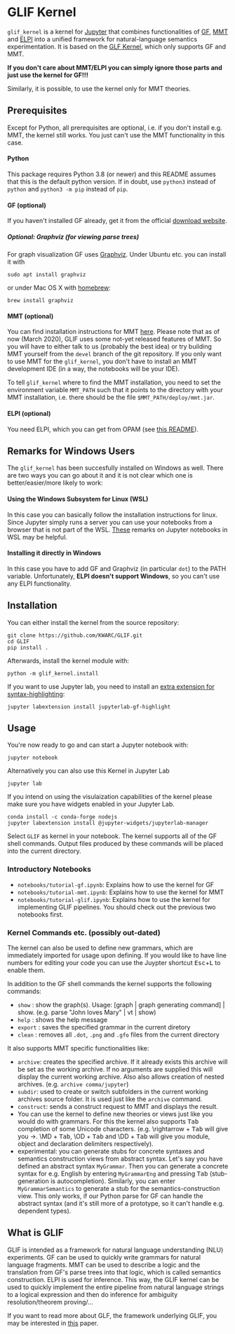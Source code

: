 GLIF Kernel
==========

`glif_kernel` is a kernel for [Jupyter](https://jupyter.org/) that combines functionalities of [GF](https://www.grammaticalframework.org/), [MMT](https://uniformal.github.io/) and [ELPI](https://github.com/LPCIC/elpi)
into a unified framework for natural-language semantics experimentation.
It is based on the [GLF Kernel](https://github.com/kaiamann/glf_kernel), which only supports GF and MMT.

**If you don't care about MMT/ELPI you can simply ignore those parts and just use the kernel for GF!!!**

Similarly, it is possible, to use the kernel only for MMT theories.


Prerequisites
-------------

Except for Python, all prerequisites are optional, i.e. if you don't install e.g. MMT, the kernel still works. You just can't use the MMT functionality in this case.

#### Python

This package requires Python 3.8 (or newer) and this README assumes that this is the default python version. 
If in doubt, use `python3` instead of `python` and `python3 -m pip` instead of `pip`. 

#### GF (optional)

If you haven't installed GF already, get it from the official [download website](https://www.grammaticalframework.org/download/index.html).

##### Optional: Graphviz (for viewing parse trees)

For graph visualization GF uses [Graphviz](http://www.graphviz.org/). Under Ubuntu etc. you can install it with
    
    sudo apt install graphviz

or under Mac OS X with [homebrew](https://brew.sh):

    brew install graphviz

#### MMT (optional)

You can find installation instructions for MMT [here](https://uniformal.github.io//doc/setup/).
Please note that as of now (March 2020), GLIF uses some not-yet released features of MMT.
So you will have to either talk to us (probably the best idea) or try building MMT yourself from the `devel` branch of the git repository.
If you only want to use MMT for the `glif_kernel`, you don't have to install an MMT development IDE (in a way, the notebooks will be your IDE).

To tell `glif_kernel` where to find the MMT installation, you need to set the environment variable
`MMT_PATH` such that it points to the directory with your MMT installation,
i.e. there should be the file `$MMT_PATH/deploy/mmt.jar`.

#### ELPI (optional)

You need ELPI, which you can get from OPAM (see [this README](https://github.com/LPCIC/elpi)).



Remarks for Windows Users
-------------------------

The `glif_kernel` has been succesfully installed on Windows as well.
There are two ways you can go about it and it is not clear which one is better/easier/more likely to work:

#### Using the Windows Subsystem for Linux (WSL)

In this case you can basically follow the installation instructions for linux.
Since Jupyter simply runs a server you can use your notebooks from a browser that
is not part of the WSL.
[These](https://medium.com/@sayanghosh_49221/jupyter-notebook-in-windows-subsystem-for-linux-wsl-f075f7ec8691)
remarks on Jupyter notebooks in WSL may be helpful.

#### Installing it directly in Windows

In this case you have to add GF and Graphviz (in particular `dot`) to the PATH variable.
Unfortunately, **ELPI doesn't support Windows**, so you can't use any ELPI functionality.


Installation
------------

You can either install the kernel from the source repository: 

    git clone https://github.com/KWARC/GLIF.git
    cd GLIF
    pip install .

Afterwards, install the kernel module with:

    python -m glif_kernel.install
    
If you want to use Jupyter lab, you need to install an [extra extension for syntax-highlighting](https://github.com/kaiamann/jupyterlab-gf-highlight):

    jupyter labextension install jupyterlab-gf-highlight

Usage
-----

You're now ready to go and can start a Jupyter notebook with:

    jupyter notebook

Alternatively you can also use this Kernel in Jupyter Lab

    jupyter lab

If you intend on using the visulaization capabilities of the kernel please make sure you have widgets enabled in your Jupyter Lab.

    conda install -c conda-forge nodejs
    jupyter labextension install @jupyter-widgets/jupyterlab-manager

Select `GLIF` as kernel in your notebook.
The kernel supports all of the GF shell commands.
Output files produced by these commands will be placed into the current directory.


### Introductory Notebooks

* `notebooks/tutorial-gf.ipynb`: Explains how to use the kernel for GF
* `notebooks/tutorial-mmt.ipynb`: Explains how to use the kernel for MMT
* `notebooks/tutorial-glif.ipynb`: Explains how to use the kernel for implementing GLIF pipelines. You should check out the previous two notebooks first.


### Kernel Commands etc. (possibly out-dated)

The kernel can also be used to define new grammars, which are immediately imported for usage upon defining.
If you would like to have line numbers for editing your code you can use the Juypter shortcut <kbd>Esc</kbd>+<kbd>L</kbd> to enable them. 

In addition to the GF shell commands the kernel supports the following commands:
- `show` : show the graph(s). Usage: [graph | graph generating command] | show. (e.g. parse "John loves Mary" | vt | show)
- `help` : shows the help message
- `export` : saves the specified grammar in the current diretory
- `clean` : removes all `.dot`, `.png` and `.gfo` files from the current directory

It also supports MMT specific functionalities like:

- `archive`: creates the specified archive. If it already exists this archive will be set as the working archive. If no arguments are supplied this will display the current working archive. Also also allows creation of nested archives. (e.g. `archive comma/jupyter`)
- `subdir`: used to create or switch subfolders in the current working archives source folder. It is used just like the `archive` command.
- `construct`: sends a construct request to MMT and displays the result.
- You can use the kernel to define new theories or views just like you would do with grammars. For this the kernel also supports <kbd>Tab</kbd> completion of some Unicode characters. (e.g. \rightarrow + <kbd>Tab</kbd> will give you →. \MD + <kbd>Tab</kbd>, \OD + <kbd>Tab</kbd> and \DD + <kbd>Tab</kbd> will give you module, object and declaration delimiters respectively).
- experimental: you can generate stubs for concrete syntaxes and semantics construction views from abstract syntax. Let's say you have defined an abstract syntax `MyGrammar`. Then you can generate a concrete syntax for e.g. English by entering `MyGrammarEng` and pressing <kbd>Tab</kbd> (stub-generation is autocompletion). Similarly, you can enter `MyGrammarSemantics` to generate a stub for the semantics-construction view. This only works, if our Python parse for GF can handle the abstract syntax (and it's still more of a prototype, so it can't handle e.g. dependent types).

What is GLIF
------------

GLIF is intended as a framework for natural language understanding (NLU) experiments.
GF can be used to quickly write grammars for natural language fragments.
MMT can be used to describe a logic and the translation from GF's parse trees into that logic, which is called semantics construction.
ELPI is used for inference.
This way, the GLIF kernel can be used to quickly implement the entire pipeline from natural language strings to a logical expression and then do inference for ambiguity resolution/theorem proving/...

If you want to read more about GLF, the framework underlying GLIF, you may be interested in [this](https://kwarc.info/people/mkohlhase/submit/lfmtp-19.pdf) paper.


